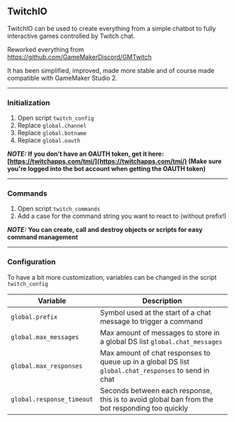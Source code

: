 ## TwitchIO

TwitchIO can be used to create everything from a simple chatbot to fully interactive games controlled by Twitch chat.

Reworked everything from https://github.com/GameMakerDiscord/GMTwitch



It has been simplified, improved, made more stable and of course made compatible with GameMaker Studio 2.  

---

### Initialization

1) Open script `twitch_config`
2) Replace `global.channel`
3) Replace `global.botname`
4) Replace `global.oauth`



***NOTE:*** **If you don't have an OAUTH token, get it here: [https://twitchapps.com/tmi/](https://twitchapps.com/tmi/) (Make sure you're logged into the bot account when getting the OAUTH token)**

---

### Commands

1) Open script `twitch_commands`
2) Add a case for the command string you want to react to (without prefix!)

***NOTE:*** **You can create, call and destroy objects or scripts for easy command management**

---

### Configuration

To have a bit more customization, variables can be changed in the script `twitch_config`

| Variable                  | Description                                                                                          |
| ------------------------- | ---------------------------------------------------------------------------------------------------- |
| `global.prefix`           | Symbol used at the start of a chat message to trigger a command                                      |
| `global.max_messages`     | Max amount of messages to store in a global DS list `global.chat_messages`                           |
| `global.max_responses`    | Max amount of chat responses to queue up in a global DS list `global.chat_responses` to send in chat |
| `global.response_timeout` | Seconds between each response, this is to avoid global ban from the bot responding too quickly       |

